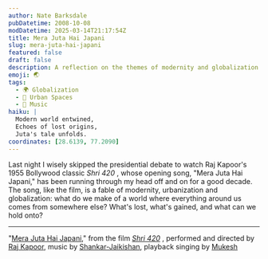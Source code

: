 ```yaml
---
author: Nate Barksdale
pubDatetime: 2008-10-08
modDatetime: 2025-03-14T21:17:54Z
title: Mera Juta Hai Japani
slug: mera-juta-hai-japani
featured: false
draft: false
description: A reflection on the themes of modernity and globalization in Raj Kapoor's classic film _Shri 420_ and its iconic song "Mera Juta Hai Japani."
emoji: 🌏
tags:
  - 🌍 Globalization
  - 🌆 Urban Spaces
  - 🎵 Music
haiku: |
  Modern world entwined,  
  Echoes of lost origins,  
  Juta's tale unfolds.
coordinates: [28.6139, 77.2090]
---
```


Last night I wisely skipped the presidential debate to watch Raj Kapoor's 1955 Bollywood classic _Shri 420_ , whose opening song, "Mera Juta Hai Japani," has been running through my head off and on for a good decade. The song, like the film, is a fable of modernity, urbanization and globalization: what do we make of a world where everything around us comes from somewhere else? What's lost, what's gained, and what can we hold onto?

---

"[Mera Juta Hai Japani](http://www.youtube.com/watch?v=kAGj6YmYLOk&eurl=http://video.google.com/videosearch?q=shree+420&ie=UTF-8&oe=utf-8&rls=org.mozilla:en-US:official&clien;)," from the film _[Shri 420](http://en.wikipedia.org/wiki/Shri_420)_ , performed and directed by [Raj Kapoor](http://en.wikipedia.org/wiki/Raj_Kapoor), music by [Shankar-Jaikishan](http://en.wikipedia.org/wiki/Shankar-Jaikishan), playback singing by [Mukesh](http://en.wikipedia.org/wiki/Mukesh)

